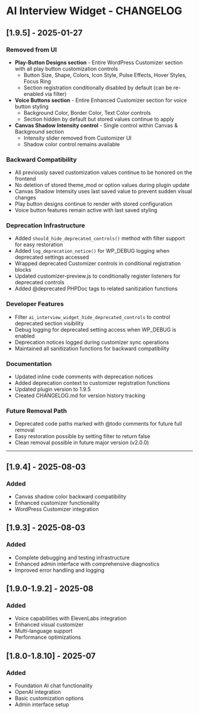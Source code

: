 # AI Interview Widget - CHANGELOG

## [1.9.5] - 2025-01-27

### Removed from UI
- **Play-Button Designs section** - Entire WordPress Customizer section with all play button customization controls
  - Button Size, Shape, Colors, Icon Style, Pulse Effects, Hover Styles, Focus Ring
  - Section registration conditionally disabled by default (can be re-enabled via filter)
- **Voice Buttons section** - Entire Enhanced Customizer section for voice button styling
  - Background Color, Border Color, Text Color controls  
  - Section hidden by default but stored values continue to apply
- **Canvas Shadow Intensity control** - Single control within Canvas & Background section
  - Intensity slider removed from Customizer UI
  - Shadow color control remains available

### Backward Compatibility
- All previously saved customization values continue to be honored on the frontend
- No deletion of stored theme_mod or option values during plugin update
- Canvas Shadow Intensity uses last saved value to prevent sudden visual changes
- Play button designs continue to render with stored configuration
- Voice button features remain active with last saved styling

### Deprecation Infrastructure
- Added `should_hide_deprecated_controls()` method with filter support for easy restoration
- Added `log_deprecation_notice()` for WP_DEBUG logging when deprecated settings accessed
- Wrapped deprecated Customizer controls in conditional registration blocks
- Updated customizer-preview.js to conditionally register listeners for deprecated controls
- Added @deprecated PHPDoc tags to related sanitization functions

### Developer Features
- Filter `ai_interview_widget_hide_deprecated_controls` to control deprecated section visibility
- Debug logging for deprecated setting access when WP_DEBUG is enabled
- Deprecation notices logged during customizer sync operations
- Maintained all sanitization functions for backward compatibility

### Documentation
- Updated inline code comments with deprecation notices
- Added deprecation context to customizer registration functions
- Updated plugin version to 1.9.5
- Created CHANGELOG.md for version history tracking

### Future Removal Path
- Deprecated code paths marked with @todo comments for future full removal
- Easy restoration possible by setting filter to return false
- Clean removal possible in future major version (v2.0.0)

---

## [1.9.4] - 2025-08-03
### Added
- Canvas shadow color backward compatibility
- Enhanced customizer functionality
- WordPress Customizer integration

## [1.9.3] - 2025-08-03  
### Added
- Complete debugging and testing infrastructure
- Enhanced admin interface with comprehensive diagnostics
- Improved error handling and logging

## [1.9.0-1.9.2] - 2025-08
### Added
- Voice capabilities with ElevenLabs integration
- Enhanced visual customizer
- Multi-language support
- Performance optimizations

## [1.8.0-1.8.10] - 2025-07
### Added
- Foundation AI chat functionality
- OpenAI integration
- Basic customization options
- Admin interface setup